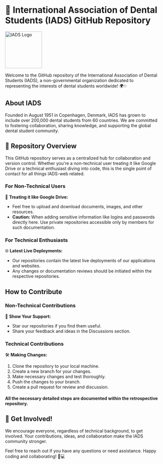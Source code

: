 # 🦷 International Association of Dental Students (IADS) GitHub Repository

<img src="https://i.ibb.co/bF9Qfcc/invoice-1.png" alt="IADS Logo" width="120">

Welcome to the GitHub repository of the International Association of Dental Students (IADS), a non-governmental organization dedicated to representing the interests of dental students worldwide! 🌍✨

## About IADS
Founded in August 1951 in Copenhagen, Denmark, IADS has grown to include over 200,000 dental students from 60 countries. We are committed to fostering collaboration, sharing knowledge, and supporting the global dental student community.

## 🚀 Repository Overview

This GitHub repository serves as a centralized hub for collaboration and version control. Whether you're a non-technical user treating it like Google Drive or a technical enthusiast diving into code, this is the single point of contact for all things IADS-web related.

### For Non-Technical Users

📂 **Treating it like Google Drive:**
- Feel free to upload and download documents, images, and other resources.
- **Caution:** When adding sensitive information like logins and passwords directly here. Use private repositories accessible only by members for such documentation.

### For Technical Enthusiasts

🌐 **Latest Live Deployments:**
- Our repositories contain the latest live deployments of our applications and websites.
- Any changes or documentation reviews should be initiated within the respective repositories.

## How to Contribute

### Non-Technical Contributions

🌟 **Show Your Support:**
- Star our repositories if you find them useful.
- Share your feedback and ideas in the Discussions section.

### Technical Contributions

🛠 **Making Changes:**
1. Clone the repository to your local machine.
2. Create a new branch for your changes.
3. Make necessary changes and test thoroughly.
4. Push the changes to your branch.
5. Create a pull request for review and discussion.

#### All the necessary detailed steps are documented within the retrospective repository.

## 🤝 Get Involved!

We encourage everyone, regardless of technical background, to get involved. Your contributions, ideas, and collaboration make the IADS community stronger.

Feel free to reach out if you have any questions or need assistance. Happy coding and collaborating! 🦷💻


